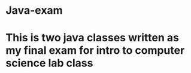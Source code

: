 # Java-exam
# This is two java classes written as my final exam for intro to computer science lab class
